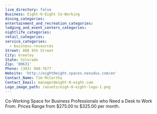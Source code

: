 ```yaml
---
live_directory: false
Business: Eight-0-Eight Co-Working
dining_categories:
entertainment_and_recreation_categories:
lodging_and_event_centers_categories:
nightlife_categories:
retail_categories:
service_categories:
  - business-resources
Street: 808 9th Street
City: Greeley
State: Colorado
Zip: '80631'
Phone: (303) 968-7677
Website: 'http://eight0eight.spaces.nexudus.com/en'
Contact_Name: Tim McCarthy
Contact_Email: manager@eight-0-eight.com
Logo_image_path: /assets/eigh-0-eight-logo-1.png
---
```


Co-Working Space for Business Professionals who Need a Desk to Work From. Prices Range from $275.00 to $325.00 per month.